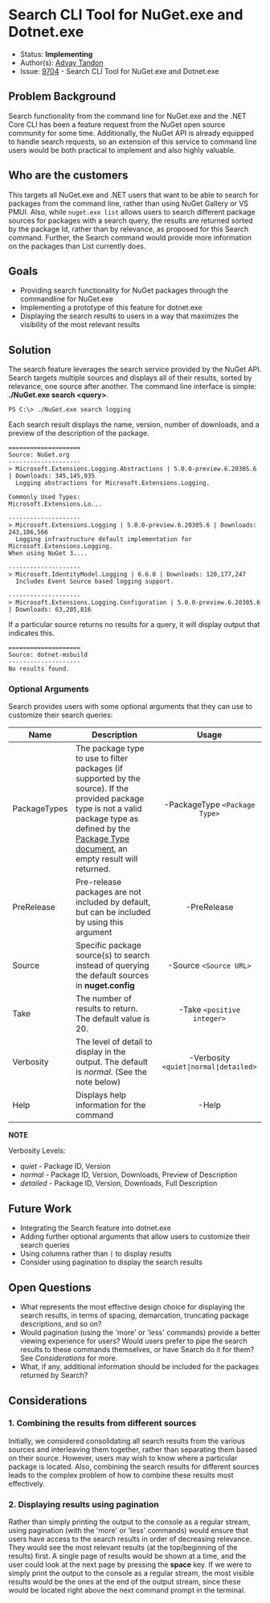 # Search CLI Tool for NuGet.exe and Dotnet.exe

* Status: **Implementing**
* Author(s): [Advay Tandon](https://github.com/advay26)
* Issue: [9704](https://github.com/NuGet/Home/issues/9704) - Search CLI Tool for NuGet.exe and Dotnet.exe

## Problem Background

Search functionality from the command line for NuGet.exe and the .NET Core CLI has been a feature request from the NuGet open source community for some time. Additionally, the NuGet API is already equipped to handle search requests, so an extension of this service to command line users would be both practical to implement and also highly valuable.

## Who are the customers

This targets all NuGet.exe and .NET users that want to be able to search for packages from the command line, rather than using NuGet Gallery or VS PMUI. Also, while `nuget.exe list` allows users to search different package sources for packages with a search query, the results are returned sorted by the package Id, rather than by relevance, as proposed for this Search command. Further, the Search command would provide more information on the packages than List currently does.

## Goals

* Providing search functionality for NuGet packages through the commandline for NuGet.exe
* Implementing a prototype of this feature for dotnet.exe
* Displaying the search results to users in a way that maximizes the visibility of the most relevant results

## Solution

The search feature leverages the search service provided by the NuGet API. Search targets multiple sources and displays all of their results, sorted by relevance, one source after another. The command line interface is simple: __./NuGet.exe search \<query\>__.

```
PS C:\> ./NuGet.exe search logging
```

Each search result displays the name, version, number of downloads, and a preview of the description of the package.

```
====================
Source: NuGet.org
--------------------
> Microsoft.Extensions.Logging.Abstractions | 5.0.0-preview.6.20305.6 | Downloads: 345,145,935
  Logging abstractions for Microsoft.Extensions.Logging.

Commonly Used Types:
Microsoft.Extensions.Lo...

--------------------
> Microsoft.Extensions.Logging | 5.0.0-preview.6.20305.6 | Downloads: 243,186,566
  Logging infrastructure default implementation for Microsoft.Extensions.Logging.
When using NuGet 3....

--------------------
> Microsoft.IdentityModel.Logging | 6.6.0 | Downloads: 120,177,247
  Includes Event Source based logging support.

--------------------
> Microsoft.Extensions.Logging.Configuration | 5.0.0-preview.6.20305.6 | Downloads: 63,205,816
```

If a particular source returns no results for a query, it will display output that indicates this.

```
====================
Source: dotnet-msbuild
--------------------
No results found.
```

### Optional Arguments

Search provides users with some optional arguments that they can use to customize their search queries:

| Name | Description | Usage |
| ---  |     ---     |  :-:  |
| PackageTypes | The package type to use to filter packages (if supported by the source). If the provided package type is not a valid package type as defined by the [Package Type document](https://github.com/NuGet/Home/wiki/Package-Type-%5BPacking%5D), an empty result will returned. | -PackageType `<Package Type>`|
| PreRelease | Pre-release packages are not included by default, but can be included by using this argument | -PreRelease |
| Source | Specific package source(s) to search instead of querying the default sources in __nuget.config__ | -Source `<Source URL>`|
| Take | The number of results to return. The default value is 20. | -Take `<positive integer>` |
| Verbosity | The level of detail to display in the output. The default is _normal_. (See the note below)  | -Verbosity `<quiet\|normal\|detailed>` |
| Help | Displays help information for the command | -Help |

__NOTE__

Verbosity Levels:

* _quiet_ - Package ID, Version
* _normal_ - Package ID, Version, Downloads, Preview of Description
* _detailed_ - Package ID, Version, Downloads, Full Description

## Future Work

* Integrating the Search feature into dotnet.exe
* Adding further optional arguments that allow users to customize their search queries
* Using columns rather than `|` to display results
* Consider using pagination to display the search results

## Open Questions

* What represents the most effective design choice for displaying the search results, in terms of spacing, demarcation, truncating package descriptions, and so on?
* Would pagination (using the 'more' or 'less' commands) provide a better viewing experience for users? Would users prefer to pipe the search results to these commands themselves, or have Search do it for them? See _Considerations_ for more. 
* What, if any, additional information should be included for the packages returned by Search?

## Considerations

### 1. Combining the results from different sources

Initially, we considered consolidating all search results from the various sources and interleaving them together, rather than separating them based on their source. However, users may wish to know where a particular package is located. Also, combining the search results for different sources leads to the complex problem of how to combine these results most effectively.

### 2. Displaying results using pagination

Rather than simply printing the output to the console as a regular stream, using pagination (with the 'more' or 'less' commands) would ensure that users have access to the search results in order of decreasing relevance. They would see the most relevant results (at the top/beginning of the results) first. A single page of results would be shown at a time, and the user could look at the next page by pressing the __space__ key. If we were to simply print the output to the console as a regular stream, the most visible results would be the ones at the end of the output stream, since these would be located right above the next command prompt in the terminal.
